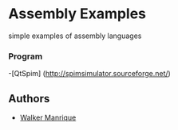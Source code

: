 # Assembly Examples

simple examples of assembly languages

### Program

-[QtSpim] (http://spimsimulator.sourceforge.net/)

## Authors

* [Walker Manrique](https://github.com/walker1239)

